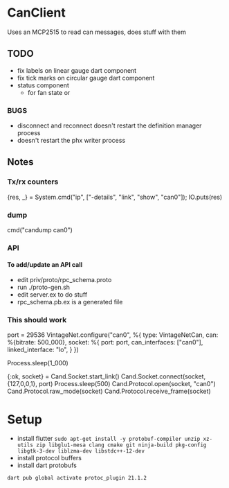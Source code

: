 # CanClient
Uses an MCP2515 to read can messages, does stuff with them


## TODO

* fix labels on linear gauge dart component
* fix tick marks on circular gauge dart component
* status component
  * for fan state or

### BUGS
* disconnect and reconnect doesn't restart the definition manager process
* doesn't restart the phx writer process

## Notes



### Tx/rx counters
{res, _} = System.cmd("ip", ["-details", "link", "show", "can0"]); IO.puts(res)
### dump
cmd("candump can0")

### API
#### To add/update an API call
* edit priv/proto/rpc_schema.proto
* run ./proto-gen.sh
* edit server.ex to do stuff
* rpc_schema.pb.ex is a generated file

### This should work
port = 29536
VintageNet.configure("can0", %{
    type: VintageNetCan,
    can: %{bitrate: 500_000},
    socket: %{
      port: port,
      can_interfaces: ["can0"],
      linked_interface: "lo",
    }
  })

Process.sleep(1_000)

{:ok, socket} = Cand.Socket.start_link()
Cand.Socket.connect(socket, {127,0,0,1}, port)
Process.sleep(500)
Cand.Protocol.open(socket, "can0")
Cand.Protocol.raw_mode(socket)
Cand.Protocol.receive_frame(socket)


# Setup
* install flutter
`sudo apt-get install -y protobuf-compiler unzip xz-utils zip libglu1-mesa clang cmake git ninja-build pkg-config libgtk-3-dev liblzma-dev libstdc++-12-dev`
* install protocol buffers
* install dart protobufs
```
dart pub global activate protoc_plugin 21.1.2
```
